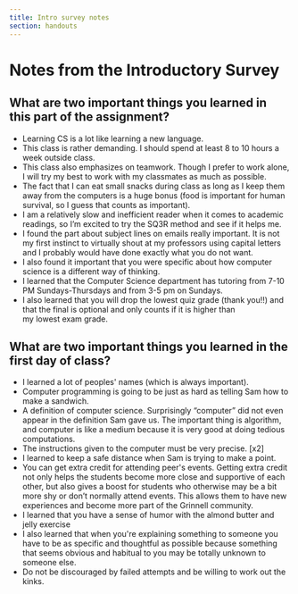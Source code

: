 ```yaml
---
title: Intro survey notes
section: handouts
---
```

Notes from the Introductory Survey
==================================

What are two important things you learned in this part of the assignment?
-------------------------------------------------------------------------

* Learning CS is a lot like learning a new language.
* This class is rather demanding. I should spend at least 8 to 10 hours 
  a week outside class. 
* This class also emphasizes on teamwork. Though I prefer to work alone, 
  I will try my best to work with my classmates as much as possible.
* The fact that I can eat small snacks during class as long as I keep 
  them away from the computers is a huge bonus (food is important for 
  human survival, so I guess that counts as important).
* I am a relatively slow and inefficient reader when it comes to 
  academic readings, so I’m excited to try the SQ3R method and see 
  if it helps me.
* I found the part about subject lines on emails really important. It is not 
  my first instinct to virtually shout at my professors using capital letters 
  and I probably would have done exactly what you do not want. 
* I also found it important that you were specific about how computer science 
  is a different way of thinking. 
* I learned that the Computer Science department has tutoring from 7-10 PM 
  Sundays-Thursdays and from 3-5 pm on Sundays.
* I also learned that you will drop the lowest quiz grade (thank you!!) 
  and that the final is optional and only counts if it is higher than  
  my lowest exam grade. 

What are two important things you learned in the first day of class?
--------------------------------------------------------------------

* I learned a lot of peoples' names (which is always important).
* Computer programming is going to be just as hard as telling Sam how 
  to make a sandwich.
* A definition of computer science. Surprisingly “computer” did not even 
  appear in the definition Sam gave us. The important thing is algorithm, 
  and computer is like a medium because it is very good at doing tedious 
  computations. 
* The instructions given to the computer must be very precise. [x2]
* I learned to keep a safe distance when Sam is trying to make a point.
* You can get extra credit for attending peer's events.  Getting extra credit 
  not only helps the students become more close and supportive of each
  other, but also gives a boost for students who otherwise may be a bit
  more shy or don’t normally attend events. This allows them to have
  new experiences and become more part of the Grinnell community.
* I learned that you have a sense of humor with the almond butter and 
  jelly exercise
* I also learned that when you're explaining something to someone you 
  have to be as specific and thoughtful as possible because something
  that seems obvious and habitual to you may be totally unknown to
  someone else.
* Do not be discouraged by failed attempts and be willing to work out 
  the kinks. 

